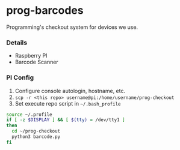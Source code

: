 # prog-barcodes

Programming's checkout system for devices we use.

### Details
- Raspberry PI
- Barcode Scanner

### PI Config
1. Configure console autologin, hostname, etc.
2. `scp -r <this repo> username@pi:/home/username/prog-checkout`
3. Set execute repo script in `~/.bash_profile`
```bash
source ~/.profile
if [ -z $DISPLAY ] && [ $(tty) = /dev/tty1 ]
then
  cd ~/prog-checkout
  python3 barcode.py
fi
```
